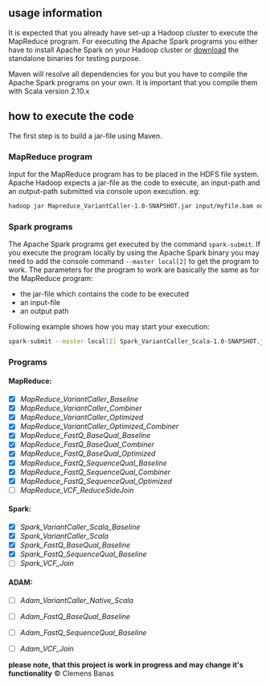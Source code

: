 ## usage information
It is expected that you already have set-up a Hadoop cluster to execute the MapReduce program. For executing the Apache Spark programs you either have to install Apache Spark on your Hadoop cluster or [download](http://spark.apache.org/downloads.html) the standalone binaries for testing purpose.

Maven will resolve all dependencies for you but you have to compile the Apache Spark programs on your own. It is important that you compile them with Scala version 2.10.x

## how to execute the code
The first step is to build a jar-file using Maven.
### MapReduce program 
Input for the MapReduce program has to be placed in the HDFS file system. Apache Hadoop expects a jar-file as the code to execute, an input-path and an output-path submitted via console upon execution. eg:

```bash
hadoop jar Mapreduce_VariantCaller-1.0-SNAPSHOT.jar input/myfile.bam output/variantCaller
```

### Spark programs
The Apache Spark programs get executed by the command ```spark-submit```. If you execute the program locally by using the Apache Spark binary you may need to add the console command ```--master local[2]``` to get the program to work. The parameters for the program to work are basically the same as for the MapReduce program: 

* the jar-file which contains the code to be executed
* an input-file
* an output path

Following example shows how you may start your execution:

```bash
spark-submit --master local[2] Spark_VariantCaller_Scala-1.0-SNAPSHOT.jar input/myFile.bam output/variantCaller
```

### Programs

#### MapReduce:
* [x] *MapReduce_VariantCaller_Baseline*
* [x] *MapReduce_VariantCaller_Combiner*
* [x] *MapReduce_VariantCaller_Optimized*
* [x] *MapReduce_VariantCaller_Optimized_Combiner*
* [x] *MapReduce_FastQ_BaseQual_Baseline*
* [x] *MapReduce_FastQ_BaseQual_Combiner*
* [x] *MapReduce_FastQ_BaseQual_Optimized*
* [x] *MapReduce_FastQ_SequenceQual_Baseline*
* [x] *MapReduce_FastQ_SequenceQual_Combiner*
* [x] *MapReduce_FastQ_SequenceQual_Optimized*
* [ ] *MapReduce_VCF_ReduceSideJoin*

#### Spark:
* [x] *Spark_VariantCaller_Scala_Baseline*
* [x] *Spark_VariantCaller_Scala*
* [x] *Spark_FastQ_BaseQual_Baseline*
* [x] *Spark_FastQ_SequenceQual_Baseline*
* [ ] *Spark_VCF_Join*

#### ADAM:
* [ ] *Adam_VariantCaller_Native_Scala*
* [ ] *Adam_FastQ_BaseQual_Baseline*
* [ ] *Adam_FastQ_SequenceQual_Baseline*
* [ ] *Adam_VCF_Join*


**please note, that this project is work in progress and may change it's functionality**
© Clemens Banas
